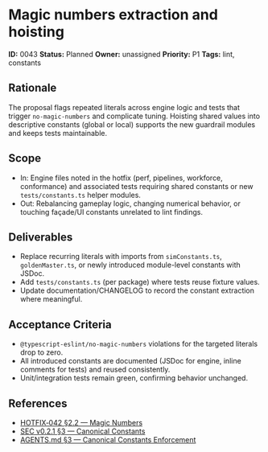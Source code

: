 # Magic numbers extraction and hoisting

**ID:** 0043
**Status:** Planned
**Owner:** unassigned
**Priority:** P1
**Tags:** lint, constants

## Rationale
The proposal flags repeated literals across engine logic and tests that trigger `no-magic-numbers` and complicate tuning.
Hoisting shared values into descriptive constants (global or local) supports the new guardrail modules and keeps tests maintainable.

## Scope
- In: Engine files noted in the hotfix (perf, pipelines, workforce, conformance) and associated tests requiring shared constants or new `tests/constants.ts` helper modules.
- Out: Rebalancing gameplay logic, changing numerical behavior, or touching façade/UI constants unrelated to lint findings.

## Deliverables
- Replace recurring literals with imports from `simConstants.ts`, `goldenMaster.ts`, or newly introduced module-level constants with JSDoc.
- Add `tests/constants.ts` (per package) where tests reuse fixture values.
- Update documentation/CHANGELOG to record the constant extraction where meaningful.

## Acceptance Criteria
- `@typescript-eslint/no-magic-numbers` violations for the targeted literals drop to zero.
- All introduced constants are documented (JSDoc for engine, inline comments for tests) and reused consistently.
- Unit/integration tests remain green, confirming behavior unchanged.

## References
- [HOTFIX‑042 §2.2 — Magic Numbers](../../../proposals/20251009-hotfix-batch-02.md#22-magic-numbers-no-magic-numbers)
- [SEC v0.2.1 §3 — Canonical Constants](../../../SEC.md#3-canonical-constants--terminology-sec-%C2%A71-2)
- [AGENTS.md §3 — Canonical Constants Enforcement](../../../../AGENTS.md#3-canonical-constants--terminology-sec-%C2%A71-2)
